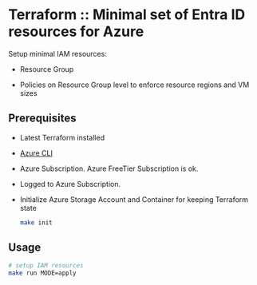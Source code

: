 # Terraform :: Minimal set of Entra ID resources for Azure

Setup minimal IAM resources:

* Resource Group

* Policies on Resource Group level to enforce resource regions and VM sizes

## Prerequisites

* Latest Terraform installed
* [Azure CLI](https://learn.microsoft.com/en-us/cli/azure/install-azure-cli-linux?pivots=apt)

* Azure Subscription. Azure FreeTier Subscription is ok.

* Logged to Azure Subscription.

* Initialize Azure Storage Account and Container for keeping Terraform state

  ```bash
  make init
  ```

## Usage

```bash
# setup IAM resources
make run MODE=apply
```
